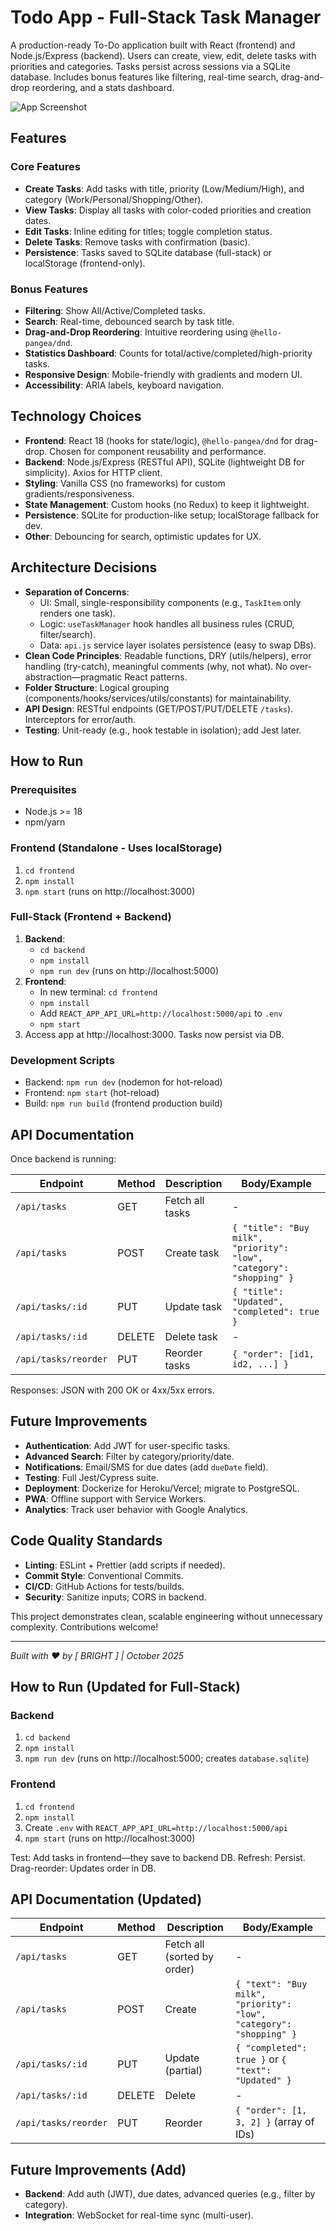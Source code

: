 # Todo App - Full-Stack Task Manager

A production-ready To-Do application built with React (frontend) and Node.js/Express (backend). Users can create, view, edit, delete tasks with priorities and categories. Tasks persist across sessions via a SQLite database. Includes bonus features like filtering, real-time search, drag-and-drop reordering, and a stats dashboard.

![App Screenshot](https://via.placeholder.com/800x600?text=Todo+App+Screenshot) <!-- Add real screenshot later -->

## Features

### Core Features
- **Create Tasks**: Add tasks with title, priority (Low/Medium/High), and category (Work/Personal/Shopping/Other).
- **View Tasks**: Display all tasks with color-coded priorities and creation dates.
- **Edit Tasks**: Inline editing for titles; toggle completion status.
- **Delete Tasks**: Remove tasks with confirmation (basic).
- **Persistence**: Tasks saved to SQLite database (full-stack) or localStorage (frontend-only).

### Bonus Features
- **Filtering**: Show All/Active/Completed tasks.
- **Search**: Real-time, debounced search by task title.
- **Drag-and-Drop Reordering**: Intuitive reordering using `@hello-pangea/dnd`.
- **Statistics Dashboard**: Counts for total/active/completed/high-priority tasks.
- **Responsive Design**: Mobile-friendly with gradients and modern UI.
- **Accessibility**: ARIA labels, keyboard navigation.

## Technology Choices

- **Frontend**: React 18 (hooks for state/logic), `@hello-pangea/dnd` for drag-drop. Chosen for component reusability and performance.
- **Backend**: Node.js/Express (RESTful API), SQLite (lightweight DB for simplicity). Axios for HTTP client.
- **Styling**: Vanilla CSS (no frameworks) for custom gradients/responsiveness.
- **State Management**: Custom hooks (no Redux) to keep it lightweight.
- **Persistence**: SQLite for production-like setup; localStorage fallback for dev.
- **Other**: Debouncing for search, optimistic updates for UX.

## Architecture Decisions

- **Separation of Concerns**: 
  - UI: Small, single-responsibility components (e.g., `TaskItem` only renders one task).
  - Logic: `useTaskManager` hook handles all business rules (CRUD, filter/search).
  - Data: `api.js` service layer isolates persistence (easy to swap DBs).
- **Clean Code Principles**: Readable functions, DRY (utils/helpers), error handling (try-catch), meaningful comments (why, not what). No over-abstraction—pragmatic React patterns.
- **Folder Structure**: Logical grouping (components/hooks/services/utils/constants) for maintainability.
- **API Design**: RESTful endpoints (GET/POST/PUT/DELETE `/tasks`). Interceptors for error/auth.
- **Testing**: Unit-ready (e.g., hook testable in isolation); add Jest later.

## How to Run

### Prerequisites
- Node.js >= 18
- npm/yarn

### Frontend (Standalone - Uses localStorage)
1. `cd frontend`
2. `npm install`
3. `npm start` (runs on http://localhost:3000)

### Full-Stack (Frontend + Backend)
1. **Backend**:
   - `cd backend`
   - `npm install`
   - `npm run dev` (runs on http://localhost:5000)
2. **Frontend**:
   - In new terminal: `cd frontend`
   - `npm install`
   - Add `REACT_APP_API_URL=http://localhost:5000/api` to `.env`
   - `npm start`
3. Access app at http://localhost:3000. Tasks now persist via DB.

### Development Scripts
- Backend: `npm run dev` (nodemon for hot-reload)
- Frontend: `npm start` (hot-reload)
- Build: `npm run build` (frontend production build)

## API Documentation

Once backend is running:

| Endpoint | Method | Description | Body/Example |
|----------|--------|-------------|--------------|
| `/api/tasks` | GET | Fetch all tasks | - |
| `/api/tasks` | POST | Create task | `{ "title": "Buy milk", "priority": "low", "category": "shopping" }` |
| `/api/tasks/:id` | PUT | Update task | `{ "title": "Updated", "completed": true }` |
| `/api/tasks/:id` | DELETE | Delete task | - |
| `/api/tasks/reorder` | PUT | Reorder tasks | `{ "order": [id1, id2, ...] }` |

Responses: JSON with 200 OK or 4xx/5xx errors.

## Future Improvements

- **Authentication**: Add JWT for user-specific tasks.
- **Advanced Search**: Filter by category/priority/date.
- **Notifications**: Email/SMS for due dates (add `dueDate` field).
- **Testing**: Full Jest/Cypress suite.
- **Deployment**: Dockerize for Heroku/Vercel; migrate to PostgreSQL.
- **PWA**: Offline support with Service Workers.
- **Analytics**: Track user behavior with Google Analytics.

## Code Quality Standards

- **Linting**: ESLint + Prettier (add scripts if needed).
- **Commit Style**: Conventional Commits.
- **CI/CD**: GitHub Actions for tests/builds.
- **Security**: Sanitize inputs; CORS in backend.

This project demonstrates clean, scalable engineering without unnecessary complexity. Contributions welcome!

---

*Built with ❤️ by [ BRIGHT ] | October 2025*

## How to Run (Updated for Full-Stack)

### Backend
1. `cd backend`
2. `npm install`
3. `npm run dev` (runs on http://localhost:5000; creates `database.sqlite`)

### Frontend
1. `cd frontend`
2. `npm install`
3. Create `.env` with `REACT_APP_API_URL=http://localhost:5000/api`
4. `npm start` (runs on http://localhost:3000)

Test: Add tasks in frontend—they save to backend DB. Refresh: Persist. Drag-reorder: Updates order in DB.

## API Documentation (Updated)
| Endpoint | Method | Description | Body/Example |
|----------|--------|-------------|--------------|
| `/api/tasks` | GET | Fetch all (sorted by order) | - |
| `/api/tasks` | POST | Create | `{ "text": "Buy milk", "priority": "low", "category": "shopping" }` |
| `/api/tasks/:id` | PUT | Update (partial) | `{ "completed": true }` or `{ "text": "Updated" }` |
| `/api/tasks/:id` | DELETE | Delete | - |
| `/api/tasks/reorder` | PUT | Reorder | `{ "order": [1, 3, 2] }` (array of IDs) |

## Future Improvements (Add)
- **Backend**: Add auth (JWT), due dates, advanced queries (e.g., filter by category).
- **Integration**: WebSocket for real-time sync (multi-user).